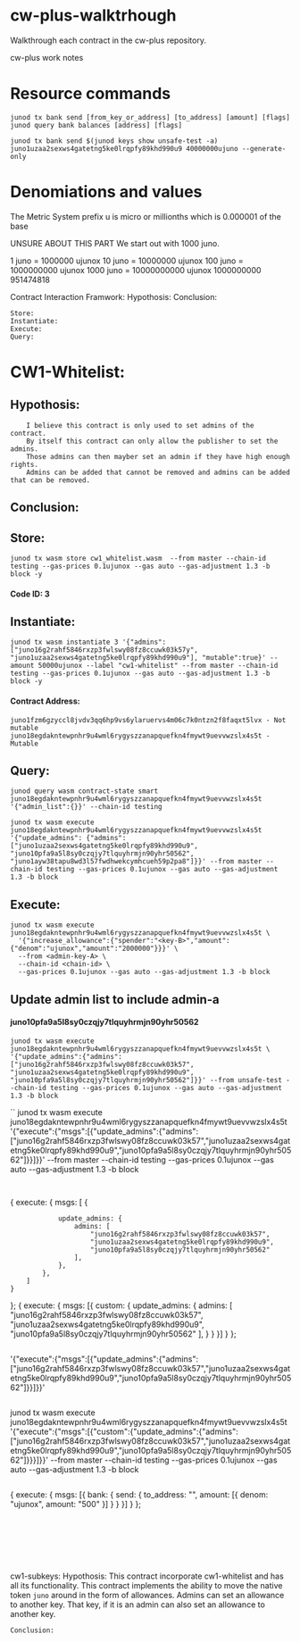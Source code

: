 # cw-plus-walktrhough
Walkthrough each contract in the cw-plus repository.

cw-plus work notes

# Resource commands
`junod tx bank send [from_key_or_address] [to_address] [amount] [flags]`
`junod query bank balances [address] [flags]`

`junod tx bank send $(junod keys show unsafe-test -a) juno1uzaa2sexws4gatetng5ke0lrqpfy89khd990u9 40000000ujuno --generate-only`

# Denomiations and values
The Metric System prefix u is micro or millionths which is 0.000001 of the base


UNSURE ABOUT THIS PART
We start out with 1000 juno.

1 juno = 1000000 ujunox
10 juno = 10000000 ujunox
100 juno = 1000000000 ujunox
1000 juno = 10000000000 ujunox
           1000000000
           951474818



Contract Interaction Framwork:
    Hypothosis:
    Conclusion:
    
    Store: 
    Instantiate:
    Execute:
    Query:





# CW1-Whitelist:
## Hypothosis: 
        I believe this contract is only used to set admins of the contract.
        By itself this contract can only allow the publisher to set the admins. 
        Those admins can then mayber set an admin if they have high enough rights.
        Admins can be added that cannot be removed and admins can be added that can be removed.

## Conclusion:

## Store: 
```
junod tx wasm store cw1_whitelist.wasm  --from master --chain-id testing --gas-prices 0.1ujunox --gas auto --gas-adjustment 1.3 -b block -y
```
#### Code ID: 3
    

## Instantiate:

`
junod tx wasm instantiate 3 '{"admins":["juno16g2rahf5846rxzp3fwlswy08fz8ccuwk03k57y", "juno1uzaa2sexws4gatetng5ke0lrqpfy89khd990u9"], "mutable":true}' --amount 50000ujunox --label "cw1-whitelist" --from master --chain-id testing --gas-prices 0.1ujunox --gas auto --gas-adjustment 1.3 -b block -y
`


#### Contract Address: 
```
juno1fzm6gzyccl8jvdv3qq6hp9vs6ylaruervs4m06c7k0ntzn2f8faqxt5lvx - Not mutable
juno18egdakntewpnhr9u4wml6rygyszzanapquefkn4fmywt9uevvwzslx4s5t - Mutable
```

 ## Query:
```
junod query wasm contract-state smart juno18egdakntewpnhr9u4wml6rygyszzanapquefkn4fmywt9uevvwzslx4s5t '{"admin_list":{}}' --chain-id testing
```

```
junod tx wasm execute juno18egdakntewpnhr9u4wml6rygyszzanapquefkn4fmywt9uevvwzslx4s5t '{"update_admins": {"admins":["juno1uzaa2sexws4gatetng5ke0lrqpfy89khd990u9", "juno10pfa9a5l8sy0czqjy7tlquyhrmjn90yhr50562", "juno1ayw38tapu8wd3l57fwdhwekcymhcueh59p2pa8"]}}' --from master --chain-id testing --gas-prices 0.1ujunox --gas auto --gas-adjustment 1.3 -b block
```

## Execute:

```
junod tx wasm execute juno18egdakntewpnhr9u4wml6rygyszzanapquefkn4fmywt9uevvwzslx4s5t \
  '{"increase_allowance":{"spender":"<key-B>","amount":{"denom":"ujunox","amount":"2000000"}}}' \
  --from <admin-key-A> \
  --chain-id <chain-id> \
  --gas-prices 0.1ujunox --gas auto --gas-adjustment 1.3 -b block 
```



## Update admin list to include admin-a
#### juno10pfa9a5l8sy0czqjy7tlquyhrmjn90yhr50562

```
junod tx wasm execute juno18egdakntewpnhr9u4wml6rygyszzanapquefkn4fmywt9uevvwzslx4s5t \
'{"update_admins":{"admins":["juno16g2rahf5846rxzp3fwlswy08fz8ccuwk03k57", "juno1uzaa2sexws4gatetng5ke0lrqpfy89khd990u9", "juno10pfa9a5l8sy0czqjy7tlquyhrmjn90yhr50562"]}}' --from unsafe-test --chain-id testing --gas-prices 0.1ujunox --gas auto --gas-adjustment 1.3 -b block 
```

``
junod tx wasm execute juno18egdakntewpnhr9u4wml6rygyszzanapquefkn4fmywt9uevvwzslx4s5t '{"execute":{"msgs":[{"update_admins":{"admins":["juno16g2rahf5846rxzp3fwlswy08fz8ccuwk03k57","juno1uzaa2sexws4gatetng5ke0lrqpfy89khd990u9","juno10pfa9a5l8sy0czqjy7tlquyhrmjn90yhr50562"]}}]}}' --from master --chain-id testing --gas-prices 0.1ujunox --gas auto --gas-adjustment 1.3 -b block 
 ```
 
 
```
{
    execute: {
        msgs: [
            {

                update_admins: {
                    admins: [
                        "juno16g2rahf5846rxzp3fwlswy08fz8ccuwk03k57", 
                        "juno1uzaa2sexws4gatetng5ke0lrqpfy89khd990u9", 
                        "juno10pfa9a5l8sy0czqjy7tlquyhrmjn90yhr50562"
                    ],
                },
            },
        ]
    }
};
{
    execute: {
        msgs: [{
            custom: {
                update_admins: {
                    admins: [
                        "juno16g2rahf5846rxzp3fwlswy08fz8ccuwk03k57", 
                        "juno1uzaa2sexws4gatetng5ke0lrqpfy89khd990u9", 
                        "juno10pfa9a5l8sy0czqjy7tlquyhrmjn90yhr50562"
                    ],
                }
            }
        }]
    }
};
```

```
'{"execute":{"msgs":[{"update_admins":{"admins":["juno16g2rahf5846rxzp3fwlswy08fz8ccuwk03k57","juno1uzaa2sexws4gatetng5ke0lrqpfy89khd990u9","juno10pfa9a5l8sy0czqjy7tlquyhrmjn90yhr50562"]}}]}}'
```

```
junod tx wasm execute juno18egdakntewpnhr9u4wml6rygyszzanapquefkn4fmywt9uevvwzslx4s5t '{"execute":{"msgs":[{"custom":{"update_admins":{"admins":["juno16g2rahf5846rxzp3fwlswy08fz8ccuwk03k57","juno1uzaa2sexws4gatetng5ke0lrqpfy89khd990u9","juno10pfa9a5l8sy0czqjy7tlquyhrmjn90yhr50562"]}}}]}}' --from master --chain-id testing --gas-prices 0.1ujunox --gas auto --gas-adjustment 1.3 -b block 
```

```
{
  execute: {
    msgs: [{
      bank: {
        send: {
          to_address: "<key-C>",
          amount: [{
            denom: "ujunox",
            amount: "500"
          }]
        }
      }
    }]
  }
};
```







```
cw1-subkeys:
    Hypothosis:
        This contract incorporate cw1-whitelist and has all its functionality.
        This contract implements the ability to move the native token `juno` around in the form of allowances.
        Admins can set an allowance to another key. That key, if it is an admin can also set an allowance to another key.

    Conclusion:
```






